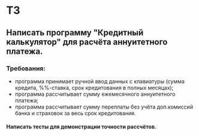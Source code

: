 # ТЗ
## Написать программу "Кредитный калькулятор" для расчёта аннуитетного платежа.
### Требования:
- программа принимает ручной ввод данных с клавиатуры (сумма кредита, %%-ставка, срок кредитования в полных месяцах);
- программа рассчитывает сумму ежемесячного аннуитетного платежа;
- программа рассчитывает сумму переплаты без учёта доп.комиссий банка и страховок за весь срок кредитования.
#### Написать тесты для демонстрации точности рассчётов.
